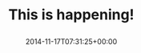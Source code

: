 ---
retweeted: false
source: <a href="http://mvilla.it/fenix" rel="nofollow">Fenix for Android</a>
entities:
  user_mentions: []
  urls: []
  symbols: []
  media:
  - expanded_url: https://twitter.com/bascht/status/534247419765325824/photo/1
    indices:
    - '19'
    - '41'
    url: http://t.co/pYTeOdXV7A
    media_url: http://pbs.twimg.com/media/B2oHMpLIEAEgRtO.jpg
    id_str: '534247419589169153'
    id: '534247419589169153'
    media_url_https: https://pbs.twimg.com/media/B2oHMpLIEAEgRtO.jpg
    sizes:
      small:
        w: '630'
        h: '680'
        resize: fit
      thumb:
        w: '150'
        h: '150'
        resize: crop
      medium:
        w: '1080'
        h: '1165'
        resize: fit
      large:
        w: '1080'
        h: '1165'
        resize: fit
    type: photo
    display_url: pic.twitter.com/pYTeOdXV7A
  hashtags: []
display_text_range:
- '0'
- '41'
favorite_count: '0'
id_str: '534247419765325824'
truncated: false
retweet_count: '0'
id: '534247419765325824'
possibly_sensitive: false
created_at: Mon Nov 17 07:31:25 +0000 2014
favorited: false
full_text: This is happening!
lang: en
extended_entities:
  media:
  - expanded_url: https://twitter.com/bascht/status/534247419765325824/photo/1
    indices:
    - '19'
    - '41'
    url: http://t.co/pYTeOdXV7A
    media_url: http://pbs.twimg.com/media/B2oHMpLIEAEgRtO.jpg
    id_str: '534247419589169153'
    id: '534247419589169153'
    media_url_https: https://pbs.twimg.com/media/B2oHMpLIEAEgRtO.jpg
    sizes:
      small:
        w: '630'
        h: '680'
        resize: fit
      thumb:
        w: '150'
        h: '150'
        resize: crop
      medium:
        w: '1080'
        h: '1165'
        resize: fit
      large:
        w: '1080'
        h: '1165'
        resize: fit
    type: photo
    display_url: pic.twitter.com/pYTeOdXV7A
tags:
- pesos/twitter
date: '2014-11-17T07:31:25+00:00'
src: https://twitter.com/bascht/status/534247419765325824
original_url: https://twitter.com/bascht/status/534247419765325824
type: twitter_tweet
media_url: https://img.bascht.com/twitter/pbs.twimg.com/media/B2oHMpLIEAEgRtO.jpg
text: This is happening!
title: 'This is happening!

  '

---